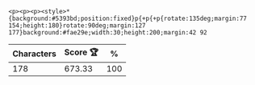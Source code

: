 `<p><p><p><style>*{background:#5393bd;position:fixed}p{+p{+p{rotate:135deg;margin:77 154;height:180}rotate:90deg;margin:127 177}background:#fae29e;width:30;height:200;margin:42 92`

| Characters | Score 🏆 | %   |
| ---------- | -------- | --- |
| 178        | 673.33   | 100 |
